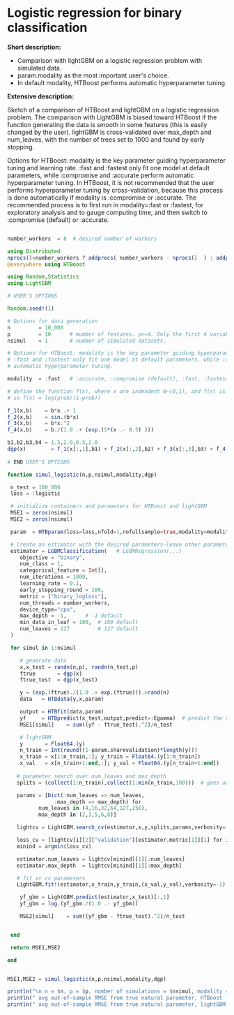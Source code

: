 # Logistic regression for binary classification 

**Short description:**

- Comparison with lightGBM on a logistic regression problem with simulated data.
- param.modality as the most important user's choice.
- In default modality, HTBoost performs automatic hyperparameter tuning.


**Extensive description:** 

Sketch of a comparison of HTBoost and lightGBM on a logistic regression problem.
The comparison with LightGBM is biased toward HTBoost if the function generating the data is 
smooth in some features (this is easily changed by the user). lightGBM is cross-validated over max_depth and num_leaves,
with the number of trees set to 1000 and found by early stopping.

Options for HTBoost: modality is the key parameter guiding hyperparameter tuning and learning rate.
:fast and :fastest only fit one model at default parameters, while :compromise and :accurate perform
automatic hyperparameter tuning. In HTBoost, it is not recommended that the user performs 
hyperparameter tuning by cross-validation, because this process is done automatically if modality is
:compromise or :accurate. The recommended process is to first run in modality=:fast or :fastest,
for exploratory analysis and to gauge computing time, and then switch to :compromise (default)
or :accurate.

```julia 

number_workers  = 8  # desired number of workers

using Distributed
nprocs()<number_workers ? addprocs( number_workers - nprocs()  ) : addprocs(0)
@everywhere using HTBoost

using Random,Statistics
using LightGBM

# USER'S OPTIONS 

Random.seed!(1)

# Options for data generation 
n         = 10_000
p         = 10      # mumber of features. p>=4. Only the first 4 variables are used in the function f(x) below 
nsimul    = 1       # number of simulated datasets. 

# Options for HTBoost: modality is the key parameter guiding hyperparameter tuning and learning rate.
# :fast and :fastest only fit one model at default parameters, while :compromise and :accurate perform
# automatic hyperparameter tuning. 

modality  = :fast   # :accurate, :compromise (default), :fast, :fastest

# define the function f(x), where x are indendent N~(0,1), and f(x) is for the natural parameter,
# so f(x) = log(prob/(1-prob))

f_1(x,b)    = b*x .+ 1 
f_2(x,b)    = sin.(b*x)  
f_3(x,b)    = b*x.^2
f_4(x,b)    = b./(1.0 .+ (exp.(5*(x .- 0.5) )))   

b1,b2,b3,b4 = 1.5,2.0,0.5,2.0
dgp(x)        = f_1(x[:,1],b1) + f_2(x[:,2],b2) + f_3(x[:,3],b3) + f_4(x[:,4],b4)
 
# END USER'S OPTIONS  

function simul_logistic(n,p,nsimul,modality,dgp)

 n_test = 100_000
 loss = :logistic

 # initialize containers and parameters for HTBoost and lightGBM
 MSE1 = zeros(nsimul)
 MSE2 = zeros(nsimul)

 param  = HTBparam(loss=loss,nfold=1,nofullsample=true,modality=modality,warnings=:Off,newton_gauss_approx =true)

 # Create an estimator with the desired parameters—leave other parameters at the default values.
 estimator = LGBMClassification(   # LGBMRegression(...)
    objective = "binary",
    num_class = 1,
    categorical_feature = Int[],
    num_iterations = 1000,
    learning_rate = 0.1,
    early_stopping_round = 100,
    metric = ["binary_logloss"],
    num_threads = number_workers,
    device_type="cpu",
    max_depth = -1,      # -1 default
    min_data_in_leaf = 100,  # 100 default 
    num_leaves = 127         # 127 default  
 )

 for simul in 1:nsimul

    # generate data
    x,x_test = randn(n,p), randn(n_test,p)
    ftrue       = dgp(x)
    ftrue_test  = dgp(x_test)

    y = (exp.(ftrue)./(1.0 .+ exp.(ftrue))).>rand(n) 
    data   = HTBdata(y,x,param)

    output = HTBfit(data,param)
    yf     = HTBpredict(x_test,output,predict=:Egamma)  # predict the natural parameter
    MSE1[simul]    = sum((yf - ftrue_test).^2)/n_test

    # lightGBM
    y       = Float64.(y)                 
    n_train = Int(round((1-param.sharevalidation)*length(y)))
    x_train = x[1:n_train,:]; y_train = Float64.(y[1:n_train])
    x_val   = x[n_train+1:end,:]; y_val = Float64.(y[n_train+1:end])
    
   # parameter search over num_leaves and max_depth
   splits = (collect(1:n_train),collect(1:min(n_train,100)))  # goes around the problem that at least two training sets are required by search_cv (we want the first)

   params = [Dict(:num_leaves => num_leaves,
               :max_depth => max_depth) for
          num_leaves in (4,16,32,64,127,256),
          max_depth in (2,3,5,6,8)]

   lightcv = LightGBM.search_cv(estimator,x,y,splits,params,verbosity=-1)

   loss_cv = [lightcv[i][2]["validation"][estimator.metric[1]][1] for i in eachindex(lightcv)]
   minind = argmin(loss_cv)

   estimator.num_leaves = lightcv[minind][1][:num_leaves]
   estimator.max_depth  = lightcv[minind][1][:max_depth]

   # fit at cv parameters
   LightGBM.fit!(estimator,x_train,y_train,(x_val,y_val),verbosity=-1)

    yf_gbm = LightGBM.predict(estimator,x_test)[:,1]
    yf_gbm = log.(yf_gbm./(1.0 .- yf_gbm))

    MSE2[simul]    = sum((yf_gbm - ftrue_test).^2)/n_test


 end     

 return MSE1,MSE2

end 


MSE1,MSE2 = simul_logistic(n,p,nsimul,modality,dgp)

println("\n n = $n, p = $p, number of simulations = $nsimul, modality = $modality")
println(" avg out-of-sample RMSE from true natural parameter, HTBoost    ", sqrt(mean(MSE1)) )
println(" avg out-of-sample RMSE from true natural parameter, lightGBM      ", sqrt(mean(MSE2)) )

```